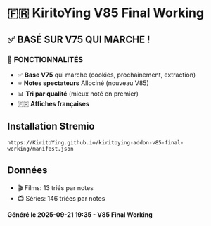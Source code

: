# 🇫🇷 KiritoYing V85 Final Working

## ✅ BASÉ SUR V75 QUI MARCHE !

### 🎯 **FONCTIONNALITÉS**
- ✅ **Base V75** qui marche (cookies, prochainement, extraction)
- ⭐ **Notes spectateurs** Allociné (nouveau V85)
- 📊 **Tri par qualité** (mieux noté en premier)
- 🇫🇷 **Affiches françaises**

## Installation Stremio
```
https://KiritoYing.github.io/kiritoying-addon-v85-final-working/manifest.json
```

## Données
- 🎬 Films: 13 triés par notes
- 📺 Séries: 146 triées par notes

**Généré le 2025-09-21 19:35 - V85 Final Working**
